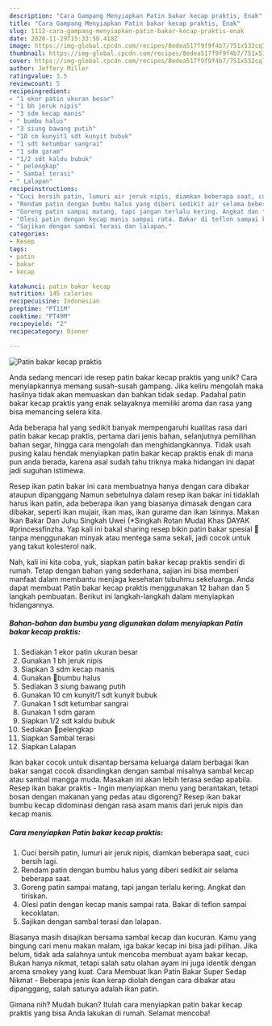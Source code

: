```yaml
---
description: "Cara Gampang Menyiapkan Patin bakar kecap praktis, Enak"
title: "Cara Gampang Menyiapkan Patin bakar kecap praktis, Enak"
slug: 1112-cara-gampang-menyiapkan-patin-bakar-kecap-praktis-enak
date: 2020-11-29T15:33:50.418Z
image: https://img-global.cpcdn.com/recipes/8edea517f9f9f4b7/751x532cq70/patin-bakar-kecap-praktis-foto-resep-utama.jpg
thumbnail: https://img-global.cpcdn.com/recipes/8edea517f9f9f4b7/751x532cq70/patin-bakar-kecap-praktis-foto-resep-utama.jpg
cover: https://img-global.cpcdn.com/recipes/8edea517f9f9f4b7/751x532cq70/patin-bakar-kecap-praktis-foto-resep-utama.jpg
author: Jeffery Miller
ratingvalue: 3.5
reviewcount: 5
recipeingredient:
- "1 ekor patin ukuran besar"
- "1 bh jeruk nipis"
- "3 sdm kecap manis"
- " bumbu halus"
- "3 siung bawang putih"
- "10 cm kunyit1 sdt kunyit bubuk"
- "1 sdt ketumbar sangrai"
- "1 sdm garam"
- "1/2 sdt kaldu bubuk"
- " pelengkap"
- " Sambal terasi"
- " Lalapan"
recipeinstructions:
- "Cuci bersih patin, lumuri air jeruk nipis, diamkan beberapa saat, cuci bersih lagi."
- "Rendam patin dengan bumbu halus yang diberi sedikit air selama beberapa saat."
- "Goreng patin sampai matang, tapi jangan terlalu kering. Angkat dan tiriskan."
- "Olesi patin dengan kecap manis sampai rata. Bakar di teflon sampai kecoklatan."
- "Sajikan dengan sambal terasi dan lalapan."
categories:
- Resep
tags:
- patin
- bakar
- kecap

katakunci: patin bakar kecap 
nutrition: 145 calories
recipecuisine: Indonesian
preptime: "PT11M"
cooktime: "PT49M"
recipeyield: "2"
recipecategory: Dinner

---
```



![Patin bakar kecap praktis](https://img-global.cpcdn.com/recipes/8edea517f9f9f4b7/751x532cq70/patin-bakar-kecap-praktis-foto-resep-utama.jpg)

Anda sedang mencari ide resep patin bakar kecap praktis yang unik? Cara menyiapkannya memang susah-susah gampang. Jika keliru mengolah maka hasilnya tidak akan memuaskan dan bahkan tidak sedap. Padahal patin bakar kecap praktis yang enak selayaknya memiliki aroma dan rasa yang bisa memancing selera kita.

Ada beberapa hal yang sedikit banyak mempengaruhi kualitas rasa dari patin bakar kecap praktis, pertama dari jenis bahan, selanjutnya pemilihan bahan segar, hingga cara mengolah dan menghidangkannya. Tidak usah pusing kalau hendak menyiapkan patin bakar kecap praktis enak di mana pun anda berada, karena asal sudah tahu triknya maka hidangan ini dapat jadi suguhan istimewa.

Resep ikan patin bakar ini cara membuatnya hanya dengan cara dibakar ataupun dipanggang Namun sebetulnya dalam resep ikan bakar ini tidaklah harus ikan patin, ada beberapa ikan yang biasanya dimasak dengan cara dibakar, seperti ikan mujair, ikan mas, ikan gurame dan ikan lainnya. Makan Ikan Bakar Dan Juhu Singkah Uwei (*Singkah Rotan Muda) Khas DAYAK #princessfinzha. Yap kali ini bakal sharing resep bikin patin bakar spesial 🤤 tanpa menggunakan minyak atau mentega sama sekali, jadi cocok untuk yang takut kolesterol naik.


Nah, kali ini kita coba, yuk, siapkan patin bakar kecap praktis sendiri di rumah. Tetap dengan bahan yang sederhana, sajian ini bisa memberi manfaat dalam membantu menjaga kesehatan tubuhmu sekeluarga. Anda dapat membuat Patin bakar kecap praktis menggunakan 12 bahan dan 5 langkah pembuatan. Berikut ini langkah-langkah dalam menyiapkan hidangannya.

<!--inarticleads1-->

##### Bahan-bahan dan bumbu yang digunakan dalam menyiapkan Patin bakar kecap praktis:

1. Sediakan 1 ekor patin ukuran besar
1. Gunakan 1 bh jeruk nipis
1. Siapkan 3 sdm kecap manis
1. Gunakan  💠bumbu halus
1. Sediakan 3 siung bawang putih
1. Gunakan 10 cm kunyit/1 sdt kunyit bubuk
1. Gunakan 1 sdt ketumbar sangrai
1. Gunakan 1 sdm garam
1. Siapkan 1/2 sdt kaldu bubuk
1. Sediakan  💠pelengkap
1. Siapkan  Sambal terasi
1. Siapkan  Lalapan


Ikan bakar cocok untuk disantap bersama keluarga dalam berbagai Ikan bakar sangat cocok disandingkan dengan sambal misalnya sambal kecap atau sambal mangga muda. Masakan ini akan lebih terasa sedap apabila. Resep ikan bakar praktis - Ingin menyiapkan menu yang berantakan, tetapi bosan dengan makanan yang pedas atau digoreng? Resep ikan bakar bumbu kecap didominasi dengan rasa asam manis dari jeruk nipis dan kecap manis. 

<!--inarticleads2-->

##### Cara menyiapkan Patin bakar kecap praktis:

1. Cuci bersih patin, lumuri air jeruk nipis, diamkan beberapa saat, cuci bersih lagi.
1. Rendam patin dengan bumbu halus yang diberi sedikit air selama beberapa saat.
1. Goreng patin sampai matang, tapi jangan terlalu kering. Angkat dan tiriskan.
1. Olesi patin dengan kecap manis sampai rata. Bakar di teflon sampai kecoklatan.
1. Sajikan dengan sambal terasi dan lalapan.


Biasanya masih disajikan bersama sambal kecap dan kucuran. Kamu yang bingung cari menu makan malam, iga bakar kecap ini bisa jadi pilihan. Jika belum, tidak ada salahnya untuk mencoba membuat ayam bakar kecap. Bukan hanya nikmat, tetapi salah satu olahan ayam ini juga identik dengan aroma smokey yang kuat. Cara Membuat Ikan Patin Bakar Super Sedap Nikmat - Beberapa jenis ikan kerap diolah dengan cara dibakar atau dipanggang, salah satunya adalah ikan patin. 

Gimana nih? Mudah bukan? Itulah cara menyiapkan patin bakar kecap praktis yang bisa Anda lakukan di rumah. Selamat mencoba!

